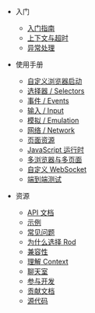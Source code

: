 <!-- markdownlint-disable MD041 -->

- 入门

  - [入门指南](get-started/README.md)
  - [上下文与超时](context-and-timeout.md)
  - [异常处理](error-handling.md)

- 使用手册

  - [自定义浏览器启动](custom-launch.md)
  - [选择器 / Selectors](selectors/README.md)
  - [事件 / Events](events/README.md)
  - [输入 / Input](input.md)
  - [模拟 / Emulation](emulation.md)
  - [网络 / Network](network.md)
  - [页面资源](page-resources/README.md)
  - [JavaScript 运行时](javascript-runtime.md)
  - [多浏览器与多页面](browsers-pages.md)
  - [自定义 WebSocket](custom-websocket.md)
  - [端到端测试](end-to-end-testing.md)

- 资源

  - [API 文档](api-reference.md)
  - [示例](examples.md)
  - [常见问题](faq/README.md)
  - [为什么选择 Rod](why-rod.md)
  - [兼容性](compatibility.md)
  - [理解 Context](understand-context.md)
  - [聊天室](chat-room.md)
  - [参与开发](join-development.md)
  - [贡献文档](contribute-doc.md)
  - [源代码](source-code.md)
